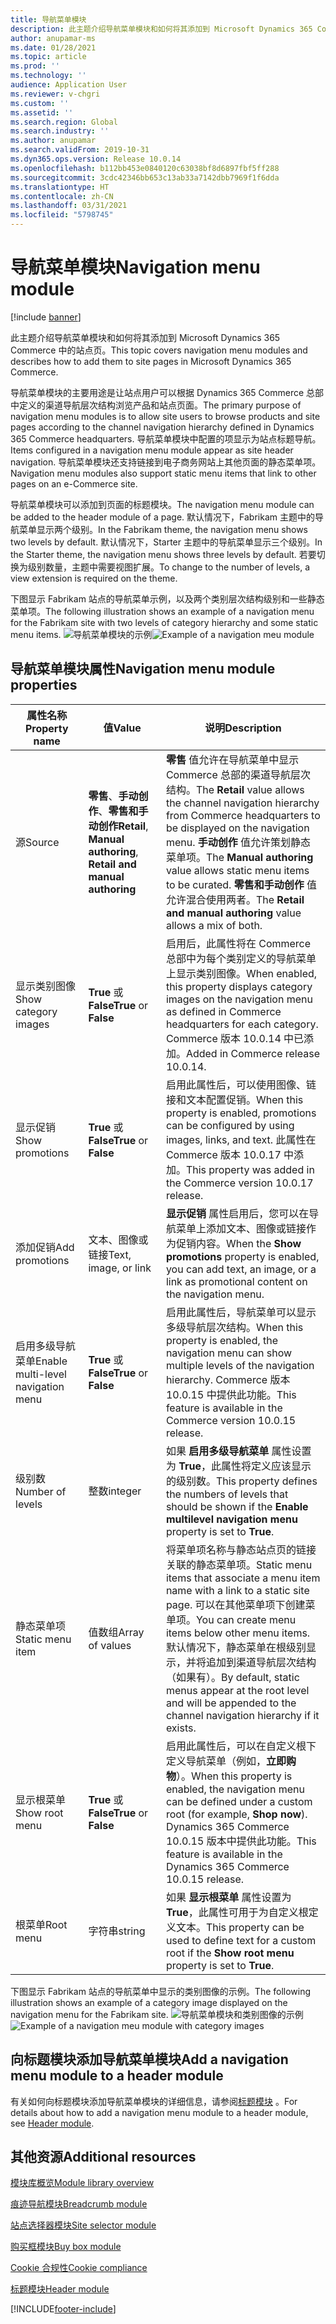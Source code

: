 ```yaml
---
title: 导航菜单模块
description: 此主题介绍导航菜单模块和如何将其添加到 Microsoft Dynamics 365 Commerce 中的站点页。
author: anupamar-ms
ms.date: 01/28/2021
ms.topic: article
ms.prod: ''
ms.technology: ''
audience: Application User
ms.reviewer: v-chgri
ms.custom: ''
ms.assetid: ''
ms.search.region: Global
ms.search.industry: ''
ms.author: anupamar
ms.search.validFrom: 2019-10-31
ms.dyn365.ops.version: Release 10.0.14
ms.openlocfilehash: b112bb453e0840120c63038bf8d6897fbf5ff288
ms.sourcegitcommit: 3cdc42346bb653c13ab33a7142dbb7969f1f6dda
ms.translationtype: HT
ms.contentlocale: zh-CN
ms.lasthandoff: 03/31/2021
ms.locfileid: "5798745"
---
```

# <a name="navigation-menu-module"></a><span data-ttu-id="9fdff-103">导航菜单模块</span><span class="sxs-lookup"><span data-stu-id="9fdff-103">Navigation menu module</span></span>

[!include [banner](includes/banner.md)]

<span data-ttu-id="9fdff-104">此主题介绍导航菜单模块和如何将其添加到 Microsoft Dynamics 365 Commerce 中的站点页。</span><span class="sxs-lookup"><span data-stu-id="9fdff-104">This topic covers navigation menu modules and describes how to add them to site pages in Microsoft Dynamics 365 Commerce.</span></span>

<span data-ttu-id="9fdff-105">导航菜单模块的主要用途是让站点用户可以根据 Dynamics 365 Commerce 总部中定义的渠道导航层次结构浏览产品和站点页面。</span><span class="sxs-lookup"><span data-stu-id="9fdff-105">The primary purpose of navigation menu modules is to allow site users to browse products and site pages according to the channel navigation hierarchy defined in Dynamics 365 Commerce headquarters.</span></span> <span data-ttu-id="9fdff-106">导航菜单模块中配置的项显示为站点标题导航。</span><span class="sxs-lookup"><span data-stu-id="9fdff-106">Items configured in a navigation menu module appear as site header navigation.</span></span> <span data-ttu-id="9fdff-107">导航菜单模块还支持链接到电子商务网站上其他页面的静态菜单项。</span><span class="sxs-lookup"><span data-stu-id="9fdff-107">Navigation menu modules also support static menu items that link to other pages on an e-Commerce site.</span></span>

<span data-ttu-id="9fdff-108">导航菜单模块可以添加到页面的标题模块。</span><span class="sxs-lookup"><span data-stu-id="9fdff-108">The navigation menu module can be added to the header module of a page.</span></span> <span data-ttu-id="9fdff-109">默认情况下，Fabrikam 主题中的导航菜单显示两个级别。</span><span class="sxs-lookup"><span data-stu-id="9fdff-109">In the Fabrikam theme, the navigation menu shows two levels by default.</span></span> <span data-ttu-id="9fdff-110">默认情况下，Starter 主题中的导航菜单显示三个级别。</span><span class="sxs-lookup"><span data-stu-id="9fdff-110">In the Starter theme, the navigation menu shows three levels by default.</span></span> <span data-ttu-id="9fdff-111">若要切换为级别数量，主题中需要视图扩展。</span><span class="sxs-lookup"><span data-stu-id="9fdff-111">To change to the number of levels, a view extension is required on the theme.</span></span>

<span data-ttu-id="9fdff-112">下图显示 Fabrikam 站点的导航菜单示例，以及两个类别层次结构级别和一些静态菜单项。</span><span class="sxs-lookup"><span data-stu-id="9fdff-112">The following illustration shows an example of a navigation menu for the Fabrikam site with two levels of category hierarchy and some static menu items.</span></span>
<span data-ttu-id="9fdff-113">![导航菜单模块的示例](./media/ecommerce-header.png)</span><span class="sxs-lookup"><span data-stu-id="9fdff-113">![Example of a navigation meu module](./media/ecommerce-header.png)</span></span>

## <a name="navigation-menu-module-properties"></a><span data-ttu-id="9fdff-114">导航菜单模块属性</span><span class="sxs-lookup"><span data-stu-id="9fdff-114">Navigation menu module properties</span></span>

| <span data-ttu-id="9fdff-115">属性名称</span><span class="sxs-lookup"><span data-stu-id="9fdff-115">Property name</span></span>             | <span data-ttu-id="9fdff-116">值</span><span class="sxs-lookup"><span data-stu-id="9fdff-116">Value</span></span>                 | <span data-ttu-id="9fdff-117">说明</span><span class="sxs-lookup"><span data-stu-id="9fdff-117">Description</span></span> |
|---------------------------|-----------------------|-------------|
| <span data-ttu-id="9fdff-118">源</span><span class="sxs-lookup"><span data-stu-id="9fdff-118">Source</span></span>                  | <span data-ttu-id="9fdff-119">**零售**、**手动创作**、**零售和手动创作**</span><span class="sxs-lookup"><span data-stu-id="9fdff-119">**Retail**, **Manual authoring**, **Retail and manual authoring**</span></span> | <span data-ttu-id="9fdff-120">**零售** 值允许在导航菜单中显示 Commerce 总部的渠道导航层次结构。</span><span class="sxs-lookup"><span data-stu-id="9fdff-120">The **Retail** value allows the channel navigation hierarchy from Commerce headquarters to be displayed on the navigation menu.</span></span> <span data-ttu-id="9fdff-121">**手动创作** 值允许策划静态菜单项。</span><span class="sxs-lookup"><span data-stu-id="9fdff-121">The **Manual authoring** value allows static menu items to be curated.</span></span> <span data-ttu-id="9fdff-122">**零售和手动创作** 值允许混合使用两者。</span><span class="sxs-lookup"><span data-stu-id="9fdff-122">The **Retail and manual authoring** value allows a mix of both.</span></span> |
| <span data-ttu-id="9fdff-123">显示类别图像</span><span class="sxs-lookup"><span data-stu-id="9fdff-123">Show category images</span></span> | <span data-ttu-id="9fdff-124">**True** 或 **False**</span><span class="sxs-lookup"><span data-stu-id="9fdff-124">**True** or **False**</span></span>    | <span data-ttu-id="9fdff-125">启用后，此属性将在 Commerce 总部中为每个类别定义的导航菜单上显示类别图像。</span><span class="sxs-lookup"><span data-stu-id="9fdff-125">When enabled, this property displays category images on the navigation menu as defined in Commerce headquarters for each category.</span></span> <span data-ttu-id="9fdff-126">Commerce 版本 10.0.14 中已添加。</span><span class="sxs-lookup"><span data-stu-id="9fdff-126">Added in Commerce release 10.0.14.</span></span> |
| <span data-ttu-id="9fdff-127">显示促销</span><span class="sxs-lookup"><span data-stu-id="9fdff-127">Show promotions</span></span> | <span data-ttu-id="9fdff-128">**True** 或 **False**</span><span class="sxs-lookup"><span data-stu-id="9fdff-128">**True** or **False**</span></span> | <span data-ttu-id="9fdff-129">启用此属性后，可以使用图像、链接和文本配置促销。</span><span class="sxs-lookup"><span data-stu-id="9fdff-129">When this property is enabled, promotions can be configured by using images, links, and text.</span></span> <span data-ttu-id="9fdff-130">此属性在 Commerce 版本 10.0.17 中添加。</span><span class="sxs-lookup"><span data-stu-id="9fdff-130">This property was added in the Commerce version 10.0.17 release.</span></span> |
| <span data-ttu-id="9fdff-131">添加促销</span><span class="sxs-lookup"><span data-stu-id="9fdff-131">Add promotions</span></span> | <span data-ttu-id="9fdff-132">文本、图像或链接</span><span class="sxs-lookup"><span data-stu-id="9fdff-132">Text, image, or link</span></span> | <span data-ttu-id="9fdff-133">**显示促销** 属性启用后，您可以在导航菜单上添加文本、图像或链接作为促销内容。</span><span class="sxs-lookup"><span data-stu-id="9fdff-133">When the **Show promotions** property is enabled, you can add text, an image, or a link as promotional content on the navigation menu.</span></span> |
| <span data-ttu-id="9fdff-134">启用多级导航菜单</span><span class="sxs-lookup"><span data-stu-id="9fdff-134">Enable multi-level navigation menu</span></span> | <span data-ttu-id="9fdff-135">**True** 或 **False**</span><span class="sxs-lookup"><span data-stu-id="9fdff-135">**True** or **False**</span></span> | <span data-ttu-id="9fdff-136">启用此属性后，导航菜单可以显示多级导航层次结构。</span><span class="sxs-lookup"><span data-stu-id="9fdff-136">When this property is enabled, the navigation menu can show multiple levels of the navigation hierarchy.</span></span> <span data-ttu-id="9fdff-137">Commerce 版本 10.0.15 中提供此功能。</span><span class="sxs-lookup"><span data-stu-id="9fdff-137">This feature is available in the Commerce version 10.0.15 release.</span></span> |
| <span data-ttu-id="9fdff-138">级别数</span><span class="sxs-lookup"><span data-stu-id="9fdff-138">Number of levels</span></span> | <span data-ttu-id="9fdff-139">整数</span><span class="sxs-lookup"><span data-stu-id="9fdff-139">integer</span></span> | <span data-ttu-id="9fdff-140">如果 **启用多级导航菜单** 属性设置为 **True**，此属性将定义应该显示的级别数。</span><span class="sxs-lookup"><span data-stu-id="9fdff-140">This property defines the numbers of levels that should be shown if the **Enable multilevel navigation menu** property is set to **True**.</span></span> |
| <span data-ttu-id="9fdff-141">静态菜单项</span><span class="sxs-lookup"><span data-stu-id="9fdff-141">Static menu item</span></span>| <span data-ttu-id="9fdff-142">值数组</span><span class="sxs-lookup"><span data-stu-id="9fdff-142">Array of values</span></span>| <span data-ttu-id="9fdff-143">将菜单项名称与静态站点页的链接关联的静态菜单项。</span><span class="sxs-lookup"><span data-stu-id="9fdff-143">Static menu items that associate a menu item name with a link to a static site page.</span></span> <span data-ttu-id="9fdff-144">可以在其他菜单项下创建菜单项。</span><span class="sxs-lookup"><span data-stu-id="9fdff-144">You can create menu items below other menu items.</span></span> <span data-ttu-id="9fdff-145">默认情况下，静态菜单在根级别显示，并将追加到渠道导航层次结构（如果有）。</span><span class="sxs-lookup"><span data-stu-id="9fdff-145">By default, static menus appear at the root level and will be appended to the channel navigation hierarchy if it exists.</span></span> |
| <span data-ttu-id="9fdff-146">显示根菜单</span><span class="sxs-lookup"><span data-stu-id="9fdff-146">Show root menu</span></span> | <span data-ttu-id="9fdff-147">**True** 或 **False**</span><span class="sxs-lookup"><span data-stu-id="9fdff-147">**True** or **False**</span></span> | <span data-ttu-id="9fdff-148">启用此属性后，可以在自定义根下定义导航菜单（例如，**立即购物**）。</span><span class="sxs-lookup"><span data-stu-id="9fdff-148">When this property is enabled, the navigation menu can be defined under a custom root (for example, **Shop now**).</span></span> <span data-ttu-id="9fdff-149">Dynamics 365 Commerce 10.0.15 版本中提供此功能。</span><span class="sxs-lookup"><span data-stu-id="9fdff-149">This feature is available in the Dynamics 365 Commerce 10.0.15 release.</span></span> |
| <span data-ttu-id="9fdff-150">根菜单</span><span class="sxs-lookup"><span data-stu-id="9fdff-150">Root menu</span></span> | <span data-ttu-id="9fdff-151">字符串</span><span class="sxs-lookup"><span data-stu-id="9fdff-151">string</span></span> | <span data-ttu-id="9fdff-152">如果 **显示根菜单** 属性设置为 **True**，此属性可用于为自定义根定义文本。</span><span class="sxs-lookup"><span data-stu-id="9fdff-152">This property can be used to define text for a custom root if the **Show root menu** property is set to **True**.</span></span> |

<span data-ttu-id="9fdff-153">下图显示 Fabrikam 站点的导航菜单中显示的类别图像的示例。</span><span class="sxs-lookup"><span data-stu-id="9fdff-153">The following illustration shows an example of a category image displayed on the navigation menu for the Fabrikam site.</span></span>
<span data-ttu-id="9fdff-154">![导航菜单模块和类别图像的示例](./media/ecommerce-categoryimages.PNG)</span><span class="sxs-lookup"><span data-stu-id="9fdff-154">![Example of a navigation meu module with category images](./media/ecommerce-categoryimages.PNG)</span></span>

## <a name="add-a-navigation-menu-module-to-a-header-module"></a><span data-ttu-id="9fdff-155">向标题模块添加导航菜单模块</span><span class="sxs-lookup"><span data-stu-id="9fdff-155">Add a navigation menu module to a header module</span></span>

<span data-ttu-id="9fdff-156">有关如何向标题模块添加导航菜单模块的详细信息，请参阅[标题模块](author-header-module.md) 。</span><span class="sxs-lookup"><span data-stu-id="9fdff-156">For details about how to add a navigation menu module to a header module, see [Header module](author-header-module.md).</span></span>

## <a name="additional-resources"></a><span data-ttu-id="9fdff-157">其他资源</span><span class="sxs-lookup"><span data-stu-id="9fdff-157">Additional resources</span></span>

[<span data-ttu-id="9fdff-158">模块库概览</span><span class="sxs-lookup"><span data-stu-id="9fdff-158">Module library overview</span></span>](starter-kit-overview.md)

[<span data-ttu-id="9fdff-159">痕迹导航模块</span><span class="sxs-lookup"><span data-stu-id="9fdff-159">Breadcrumb module</span></span>](add-breadcrumb.md)

[<span data-ttu-id="9fdff-160">站点选择器模块</span><span class="sxs-lookup"><span data-stu-id="9fdff-160">Site selector module</span></span>](site-selector.md)

[<span data-ttu-id="9fdff-161">购买框模块</span><span class="sxs-lookup"><span data-stu-id="9fdff-161">Buy box module</span></span>](add-buy-box.md)

[<span data-ttu-id="9fdff-162">Cookie 合规性</span><span class="sxs-lookup"><span data-stu-id="9fdff-162">Cookie compliance</span></span>](cookie-compliance.md)

[<span data-ttu-id="9fdff-163">标题模块</span><span class="sxs-lookup"><span data-stu-id="9fdff-163">Header module</span></span>](author-header-module.md)


[!INCLUDE[footer-include](../includes/footer-banner.md)]

